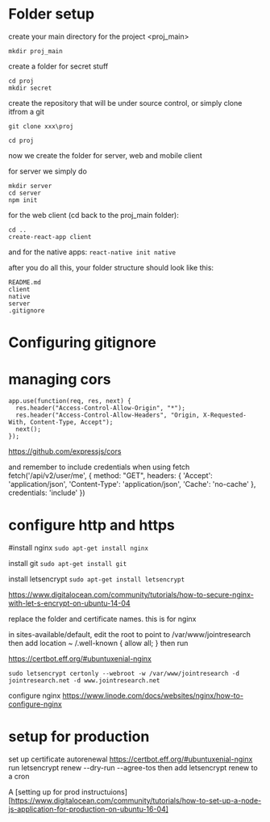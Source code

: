 # Folder setup
create your main directory for the project <proj_main>

`mkdir proj_main`

create a folder for secret stuff
~~~~
cd proj
mkdir secret
~~~~

create the repository that will be under source control, or simply clone itfrom a git

`git clone xxx\proj`

`cd proj`

now we create the folder for server, web and mobile client

for server we simply do

~~~~
mkdir server
cd server
npm init
~~~~

for the web client (cd back to the proj_main folder):

~~~~
cd ..
create-react-app client

~~~~


and for the native apps:
`react-native init native`

after you do all this, your folder structure should look like this:
~~~~
README.md
client
native
server
.gitignore
~~~~

# Configuring gitignore

# managing cors
~~~~
app.use(function(req, res, next) {
  res.header("Access-Control-Allow-Origin", "*");
  res.header("Access-Control-Allow-Headers", "Origin, X-Requested-With, Content-Type, Accept");
  next();
});
~~~~

https://github.com/expressjs/cors

and remember to include credentials when using fetch
fetch('/api/v2/user/me', {
  method: "GET",
  headers: {
    'Accept': 'application/json',
    'Content-Type': 'application/json',
    'Cache': 'no-cache'
  },
  credentials: 'include'
})


# configure http and https

#install nginx
`sudo apt-get install nginx`

install git
`sudo apt-get install git`

install letsencrypt
`sudo apt-get install letsencrypt`


https://www.digitalocean.com/community/tutorials/how-to-secure-nginx-with-let-s-encrypt-on-ubuntu-14-04


replace the folder and certificate names. this is for nginx

in sites-available/default, edit the root to point to /var/www/jointresearch
then add
location ~ /.well-known {
        allow all;
}
then run  

https://certbot.eff.org/#ubuntuxenial-nginx

`sudo letsencrypt certonly --webroot -w /var/www/jointresearch -d jointresearch.net -d www.jointresearch.net`

configure nginx
https://www.linode.com/docs/websites/nginx/how-to-configure-nginx

# setup for production

set up certificate autorenewal
https://certbot.eff.org/#ubuntuxenial-nginx
run letsencrypt renew --dry-run --agree-tos
then add letsencrypt renew to a cron


A [setting up for prod instructuions] [https://www.digitalocean.com/community/tutorials/how-to-set-up-a-node-js-application-for-production-on-ubuntu-16-04]
